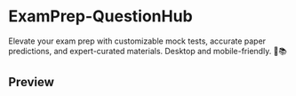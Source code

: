 # ExamPrep-QuestionHub
Elevate your exam prep with customizable mock tests, accurate paper predictions, and expert-curated materials. Desktop and mobile-friendly. 🚀📚 

## Preview


##
